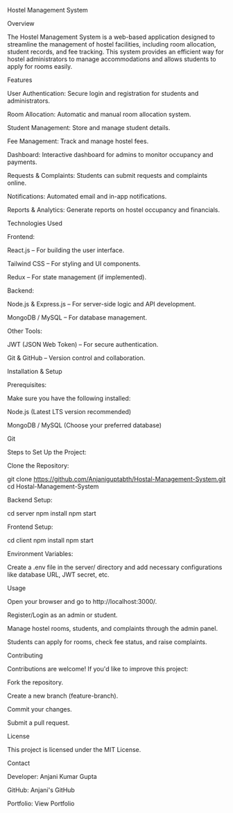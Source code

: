 Hostel Management System

Overview

The Hostel Management System is a web-based application designed to streamline the management of hostel facilities, including room allocation, student records, and fee tracking. This system provides an efficient way for hostel administrators to manage accommodations and allows students to apply for rooms easily.

Features

User Authentication: Secure login and registration for students and administrators.

Room Allocation: Automatic and manual room allocation system.

Student Management: Store and manage student details.

Fee Management: Track and manage hostel fees.

Dashboard: Interactive dashboard for admins to monitor occupancy and payments.

Requests & Complaints: Students can submit requests and complaints online.

Notifications: Automated email and in-app notifications.

Reports & Analytics: Generate reports on hostel occupancy and financials.

Technologies Used

Frontend:

React.js – For building the user interface.

Tailwind CSS – For styling and UI components.

Redux – For state management (if implemented).

Backend:

Node.js & Express.js – For server-side logic and API development.

MongoDB / MySQL – For database management.

Other Tools:

JWT (JSON Web Token) – For secure authentication.

Git & GitHub – Version control and collaboration.

Installation & Setup

Prerequisites:

Make sure you have the following installed:

Node.js (Latest LTS version recommended)

MongoDB / MySQL (Choose your preferred database)

Git

Steps to Set Up the Project:

Clone the Repository:

git clone https://github.com/Anjaniguptabth/Hostal-Management-System.git
cd Hostal-Management-System

Backend Setup:

cd server
npm install
npm start

Frontend Setup:

cd client
npm install
npm start

Environment Variables:

Create a .env file in the server/ directory and add necessary configurations like database URL, JWT secret, etc.

Usage

Open your browser and go to http://localhost:3000/.

Register/Login as an admin or student.

Manage hostel rooms, students, and complaints through the admin panel.

Students can apply for rooms, check fee status, and raise complaints.

Contributing

Contributions are welcome! If you'd like to improve this project:

Fork the repository.

Create a new branch (feature-branch).

Commit your changes.

Submit a pull request.

License

This project is licensed under the MIT License.

Contact

Developer: Anjani Kumar Gupta

GitHub: Anjani's GitHub

Portfolio: View Portfolio
